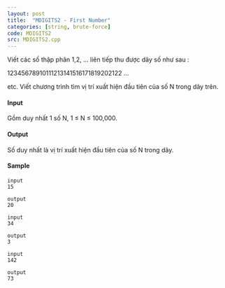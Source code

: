 ```yaml
---
layout: post
title:  "MDIGITS2 - First Number"
categories: [string, brute-force]
code: MDIGITS2
src: MDIGITS2.cpp
---
```




  







Viết các số thập phân 1,2, ... liên tiếp thu được dãy số như sau :

12345678910111213141516171819202122 ...

etc. Viết chương trình tìm vị trí xuất hiện đầu tiên của số N trong dãy trên.

#### Input

Gồm duy nhất 1 số N, 1 ≤ N ≤ 100,000.

#### Output

Số duy nhất là vị trí xuất hiện đầu tiên của số N trong dãy.

#### Sample

```
input 
15 
 
output 
20

input 
34 
 
output 
3 

input 
142 
 
output 
73 

```

<!--more-->


